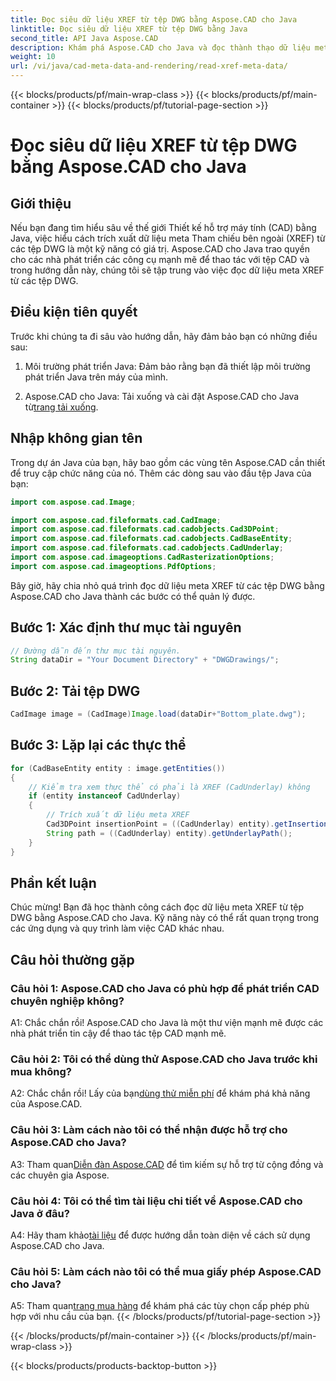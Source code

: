 ```yaml
---
title: Đọc siêu dữ liệu XREF từ tệp DWG bằng Aspose.CAD cho Java
linktitle: Đọc siêu dữ liệu XREF từ tệp DWG bằng Java
second_title: API Java Aspose.CAD
description: Khám phá Aspose.CAD cho Java và đọc thành thạo dữ liệu meta XREF từ các tệp DWG một cách dễ dàng. Thúc đẩy sự phát triển CAD của bạn với thư viện Java mạnh mẽ này.
weight: 10
url: /vi/java/cad-meta-data-and-rendering/read-xref-meta-data/
---
```


{{< blocks/products/pf/main-wrap-class >}}
{{< blocks/products/pf/main-container >}}
{{< blocks/products/pf/tutorial-page-section >}}

# Đọc siêu dữ liệu XREF từ tệp DWG bằng Aspose.CAD cho Java

## Giới thiệu

Nếu bạn đang tìm hiểu sâu về thế giới Thiết kế hỗ trợ máy tính (CAD) bằng Java, việc hiểu cách trích xuất dữ liệu meta Tham chiếu bên ngoài (XREF) từ các tệp DWG là một kỹ năng có giá trị. Aspose.CAD cho Java trao quyền cho các nhà phát triển các công cụ mạnh mẽ để thao tác với tệp CAD và trong hướng dẫn này, chúng tôi sẽ tập trung vào việc đọc dữ liệu meta XREF từ các tệp DWG.

## Điều kiện tiên quyết

Trước khi chúng ta đi sâu vào hướng dẫn, hãy đảm bảo bạn có những điều sau:

1. Môi trường phát triển Java: Đảm bảo rằng bạn đã thiết lập môi trường phát triển Java trên máy của mình.

2.  Aspose.CAD cho Java: Tải xuống và cài đặt Aspose.CAD cho Java từ[trang tải xuống](https://releases.aspose.com/cad/java/).

## Nhập không gian tên

Trong dự án Java của bạn, hãy bao gồm các vùng tên Aspose.CAD cần thiết để truy cập chức năng của nó. Thêm các dòng sau vào đầu tệp Java của bạn:

```java
import com.aspose.cad.Image;

import com.aspose.cad.fileformats.cad.CadImage;
import com.aspose.cad.fileformats.cad.cadobjects.Cad3DPoint;
import com.aspose.cad.fileformats.cad.cadobjects.CadBaseEntity;
import com.aspose.cad.fileformats.cad.cadobjects.CadUnderlay;
import com.aspose.cad.imageoptions.CadRasterizationOptions;
import com.aspose.cad.imageoptions.PdfOptions;

```

Bây giờ, hãy chia nhỏ quá trình đọc dữ liệu meta XREF từ các tệp DWG bằng Aspose.CAD cho Java thành các bước có thể quản lý được.

## Bước 1: Xác định thư mục tài nguyên

```java
// Đường dẫn đến thư mục tài nguyên.
String dataDir = "Your Document Directory" + "DWGDrawings/";
```

## Bước 2: Tải tệp DWG

```java
CadImage image = (CadImage)Image.load(dataDir+"Bottom_plate.dwg");
```

## Bước 3: Lặp lại các thực thể

```java
for (CadBaseEntity entity : image.getEntities())
{
    // Kiểm tra xem thực thể có phải là XREF (CadUnderlay) không
    if (entity instanceof CadUnderlay)
    {
        // Trích xuất dữ liệu meta XREF
        Cad3DPoint insertionPoint = ((CadUnderlay) entity).getInsertionPoint();
        String path = ((CadUnderlay) entity).getUnderlayPath();
    }
}
```

## Phần kết luận

Chúc mừng! Bạn đã học thành công cách đọc dữ liệu meta XREF từ tệp DWG bằng Aspose.CAD cho Java. Kỹ năng này có thể rất quan trọng trong các ứng dụng và quy trình làm việc CAD khác nhau.

## Câu hỏi thường gặp

### Câu hỏi 1: Aspose.CAD cho Java có phù hợp để phát triển CAD chuyên nghiệp không?

A1: Chắc chắn rồi! Aspose.CAD cho Java là một thư viện mạnh mẽ được các nhà phát triển tin cậy để thao tác tệp CAD mạnh mẽ.

### Câu hỏi 2: Tôi có thể dùng thử Aspose.CAD cho Java trước khi mua không?

 A2: Chắc chắn rồi! Lấy của bạn[dùng thử miễn phí](https://releases.aspose.com/) để khám phá khả năng của Aspose.CAD.

### Câu hỏi 3: Làm cách nào tôi có thể nhận được hỗ trợ cho Aspose.CAD cho Java?

 A3: Tham quan[Diễn đàn Aspose.CAD](https://forum.aspose.com/c/cad/19) để tìm kiếm sự hỗ trợ từ cộng đồng và các chuyên gia Aspose.

### Câu hỏi 4: Tôi có thể tìm tài liệu chi tiết về Aspose.CAD cho Java ở đâu?

 A4: Hãy tham khảo[tài liệu](https://reference.aspose.com/cad/java/) để được hướng dẫn toàn diện về cách sử dụng Aspose.CAD cho Java.

### Câu hỏi 5: Làm cách nào tôi có thể mua giấy phép Aspose.CAD cho Java?

A5: Tham quan[trang mua hàng](https://purchase.aspose.com/buy) để khám phá các tùy chọn cấp phép phù hợp với nhu cầu của bạn.
{{< /blocks/products/pf/tutorial-page-section >}}

{{< /blocks/products/pf/main-container >}}
{{< /blocks/products/pf/main-wrap-class >}}

{{< blocks/products/products-backtop-button >}}
